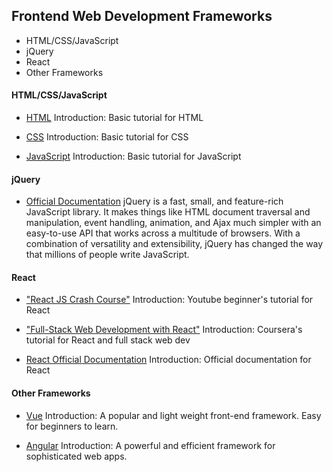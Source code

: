 ## Frontend Web Development Frameworks

- HTML/CSS/JavaScript
- jQuery
- React
- Other Frameworks


#### HTML/CSS/JavaScript
- [HTML](https://www.w3schools.com/html/default.asp)
Introduction: Basic tutorial for HTML

- [CSS](https://www.w3schools.com/css/default.asp)
Introduction: Basic tutorial for CSS

- [JavaScript](https://javascript.info/)
Introduction: Basic tutorial for JavaScript

#### jQuery
- [Official Documentation](https://jquery.com/)
jQuery is a fast, small, and feature-rich JavaScript library. It makes things like HTML document traversal and manipulation, event handling, animation, and Ajax much simpler with an easy-to-use API that works across a multitude of browsers. With a combination of versatility and extensibility, jQuery has changed the way that millions of people write JavaScript.

#### React
- ["React JS Crash Course"](https://www.youtube.com/watch?v=A71aqufiNtQ)
Introduction: Youtube beginner's tutorial for React

- ["Full-Stack Web Development with React"](https://www.coursera.org/specializations/full-stack-react)
Introduction: Coursera's tutorial for React and full stack web dev

- [React Official Documentation](https://reactjs.org/docs/getting-started.html)
Introduction: Official documentation for React

#### Other Frameworks 

- [Vue](https://vuejs.org/v2/guide/)
Introduction: A popular and light weight front-end framework. Easy for beginners to learn.

- [Angular](https://angular.io/docs)
Introduction: A powerful and efficient framework for sophisticated web apps.